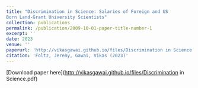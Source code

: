 ```yaml
---
title: "Discrimination in Science: Salaries of Foreign and US
Born Land-Grant University Scientists"
collection: publications
permalink: /publication/2009-10-01-paper-title-number-1
excerpt: ''
date: 2023
venue: ''
paperurl: 'http://vikasgawai.github.io/files/Discrimination in Science.pdf'
citation: 'Foltz, Jeremy, Gawai, Vikas (2023)'
---
```


[Download paper here](http://vikasgawai.github.io/files/Discrimination in Science.pdf)
